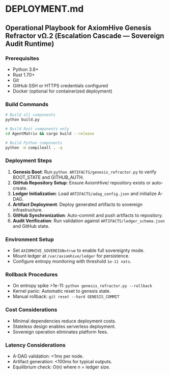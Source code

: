 # DEPLOYMENT.md

## Operational Playbook for AxiomHive Genesis Refractor vΩ.2 (Escalation Cascade — Sovereign Audit Runtime)

### Prerequisites
- Python 3.8+
- Rust 1.70+
- Git
- GitHub SSH or HTTPS credentials configured
- Docker (optional for containerized deployment)

### Build Commands
```bash
# Build all components
python build.py

# Build Rust components only
cd AgentMatrix && cargo build --release

# Build Python components
python -m compileall . -q
```

### Deployment Steps
1. **Genesis Boot**: Run `python ARTIFACTS/genesis_refractor.py` to verify BOOT_STATE and GITHUB_AUTH.
2. **GitHub Repository Setup**: Ensure AxiomHive/<artifact> repository exists or auto-create.
3. **Ledger Initialization**: Load `ARTIFACTS/adag_config.json` and initialize A-DAG.
4. **Artifact Deployment**: Deploy generated artifacts to sovereign infrastructure.
5. **GitHub Synchronization**: Auto-commit and push artifacts to repository.
6. **Audit Verification**: Run validation against `ARTIFACTS/ledger_schema.json` and GitHub state.

### Environment Setup
- Set `AXIOMHIVE_SOVEREIGN=true` to enable full sovereignty mode.
- Mount ledger at `/var/axiomhive/ledger` for persistence.
- Configure entropy monitoring with threshold `1e-11 nats`.

### Rollback Procedures
- On entropy spike >1e-11: `python genesis_refractor.py --rollback`
- Kernel panic: Automatic reset to genesis state.
- Manual rollback: `git reset --hard GENESIS_COMMIT`

### Cost Considerations
- Minimal dependencies reduce deployment costs.
- Stateless design enables serverless deployment.
- Sovereign operation eliminates platform fees.

### Latency Considerations
- A-DAG validation: <1ms per node.
- Artifact generation: <100ms for typical outputs.
- Equilibrium check: O(n) where n = ledger size.